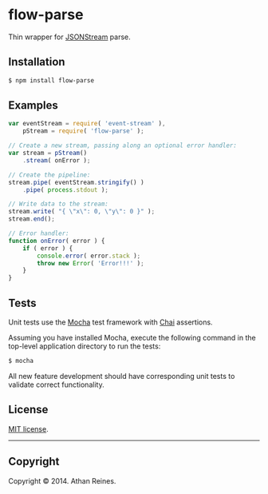 flow-parse
==========

Thin wrapper for [JSONStream](https://github.com/dominictarr/JSONStream) parse.


## Installation

``` bash
$ npm install flow-parse
```


## Examples

``` javascript
var eventStream = require( 'event-stream' ),
	pStream = require( 'flow-parse' );

// Create a new stream, passing along an optional error handler:
var stream = pStream()
	.stream( onError );

// Create the pipeline:
stream.pipe( eventStream.stringify() )
	.pipe( process.stdout );

// Write data to the stream:
stream.write( "{ \"x\": 0, \"y\": 0 }" );
stream.end();

// Error handler:
function onError( error ) {
	if ( error ) {
		console.error( error.stack );
		throw new Error( 'Error!!!' );
	}
}
```

## Tests

Unit tests use the [Mocha](http://mochajs.org/) test framework with [Chai](http://chaijs.com) assertions.

Assuming you have installed Mocha, execute the following command in the top-level application directory to run the tests:

``` bash
$ mocha
```

All new feature development should have corresponding unit tests to validate correct functionality.


## License

[MIT license](http://opensource.org/licenses/MIT). 


---
## Copyright

Copyright &copy; 2014. Athan Reines.

